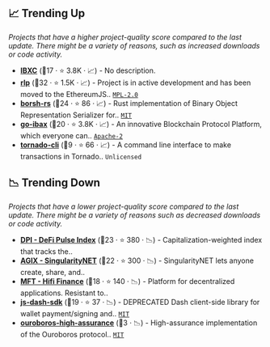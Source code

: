 ## 📈 Trending Up

_Projects that have a higher project-quality score compared to the last update. There might be a variety of reasons, such as increased downloads or code activity._

- <b><a href="https://github.com/ibax-io">IBXC</a></b> (🥈17 ·  ⭐ 3.8K · 📈) - No description.
- <b><a href="https://github.com/ethereumjs/rlp">rlp</a></b> (🥇32 ·  ⭐ 1.5K · 📈) - Project is in active development and has been moved to the EthereumJS.. <code><a href="http://bit.ly/3postzC">MPL-2.0</a></code>
- <b><a href="https://github.com/near/borsh-rs">borsh-rs</a></b> (🥇24 ·  ⭐ 86 · 📈) - Rust implementation of Binary Object Representation Serializer for.. <code><a href="http://bit.ly/34MBwT8">MIT</a></code>
- <b><a href="https://github.com/IBAX-io/go-ibax">go-ibax</a></b> (🥈20 ·  ⭐ 3.8K · 📈) - An innovative Blockchain Protocol Platform, which everyone can.. <code><a href="http://bit.ly/3nYMfla">Apache-2</a></code>
- <b><a href="https://github.com/tornadocash/tornado-cli">tornado-cli</a></b> (🥉9 ·  ⭐ 66 · 📈) - A command line interface to make transactions in Tornado.. <code>Unlicensed</code>

## 📉 Trending Down

_Projects that have a lower project-quality score compared to the last update. There might be a variety of reasons such as decreased downloads or code activity._

- <b><a href="https://github.com/SetProtocol">DPI - DeFi Pulse Index</a></b> (🥈23 ·  ⭐ 380 · 📉) - Capitalization-weighted index that tracks the.. <code><img src="https://git.io/J9cO9" style="display:inline;" width="13" height="13"></code>
- <b><a href="https://github.com/singnet">AGIX - SingularityNET</a></b> (🥈22 ·  ⭐ 300 · 📉) - SingularityNET lets anyone create, share, and.. <code><img src="https://git.io/J9cO9" style="display:inline;" width="13" height="13"></code>
- <b><a href="https://github.com/MainframeHQ">MFT - Hifi Finance</a></b> (🥉18 ·  ⭐ 140 · 📉) - Platform for decentralized applications. Resistant to.. <code><img src="https://git.io/J9cO9" style="display:inline;" width="13" height="13"></code>
- <b><a href="https://github.com/dashevo/js-dash-sdk">js-dash-sdk</a></b> (🥈19 ·  ⭐ 37 · 📉) - DEPRECATED Dash client-side library for wallet payment/signing and.. <code><a href="http://bit.ly/34MBwT8">MIT</a></code>
- <b><a href="https://github.com/input-output-hk/ouroboros-high-assurance">ouroboros-high-assurance</a></b> (🥉3 · 📉) - High-assurance implementation of the Ouroboros protocol.. <code><a href="http://bit.ly/34MBwT8">MIT</a></code>

